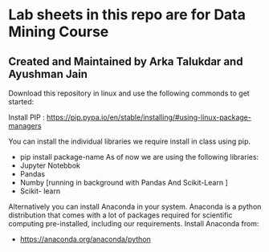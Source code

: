 # Lab sheets in this repo are for Data Mining Course 
## Created and Maintained by Arka Talukdar and Ayushman Jain

Download this repository in linux and use the following commonds to get started:

Install PIP : https://pip.pypa.io/en/stable/installing/#using-linux-package-managers

You can install the individual libraries we require install in class using pip.
- pip install  package-name
As of now we are using the following libraries:
- Jupyter Notebbok
- Pandas
- Numby [running in background with Pandas And Scikit-Learn ]
- Scikit- learn


Alternatively you can install Anaconda in your system. Anaconda is a python distribution 
that comes with a lot of packages required for scientific computing pre-installed, including our requirements.
Install Anaconda from:
- https://anaconda.org/anaconda/python

